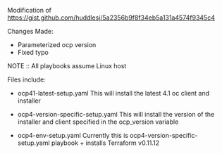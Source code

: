 Modification of https://gist.github.com/huddlesj/5a2356b9f8f34eb5a131a4574f9345c4

Changes Made:
- Parameterized ocp version
- Fixed typo

NOTE :: All playbooks assume Linux host


Files include:
 - ocp41-latest-setup.yaml
	This will install the latest 4.1 oc client and installer

 - ocp4-version-specific-setup.yaml
	This will install the version of the installer and client specified in the ocp_version variable

 - ocp4-env-setup.yaml 
	Currently this is ocp4-version-specific-setup.yaml playbook + installs Terraform v0.11.12
